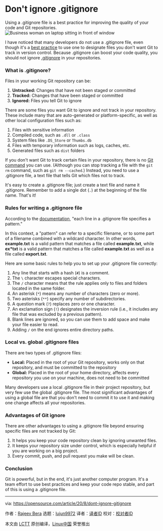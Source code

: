 [#]: collector: (lujun9972)
[#]: translator: ( )
[#]: reviewer: ( )
[#]: publisher: ( )
[#]: url: ( )
[#]: subject: (Don't ignore .gitignore)
[#]: via: (https://opensource.com/article/20/8/dont-ignore-gitignore)
[#]: author: (Rajeev Bera https://opensource.com/users/acompiler)

Don't ignore .gitignore
======
Using a .gitignore file is a best practice for improving the quality of
your code and Git repositories.
![Business woman on laptop sitting in front of window][1]

I have noticed that many developers do not use a .gitignore file, even though it's a [best practice][2] to use one to designate files you don't want Git to track in version control. Because .gitignore can boost your code quality, you should not ignore [.gitignore][3] in your repositories.

### What is .gitignore?

Files in your working Git repository can be:

  1. **Untracked:** Changes that have not been staged or committed
  2. **Tracked:** Changes that have been staged or committed
  3. **Ignored:** Files you tell Git to ignore



There are some files you want Git to ignore and not track in your repository. These include many that are auto-generated or platform-specific, as well as other local configuration files such as:

  1. Files with sensitive information
  2. Compiled code, such as `.dll` or `.class`
  3. System files like `.DS_Store` or `Thumbs.db`
  4. Files with temporary information such as logs, caches, etc.
  5. Generated files such as `dist` folders



If you don't want Git to track certain files in your repository, there is no [Git command][4] you can use. (Although you can stop tracking a file with the `git rm` command, such as `git rm --cached`.) Instead, you need to use a .gitignore file, a text file that tells Git which files not to track.

It's easy to create a .gitignore file; just create a text file and name it .gitignore. Remember to add a single dot (`.`) at the beginning of the file name. That's it!

### Rules for writing a .gitignore file

According to the [documentation][3], "each line in a .gitignore file specifies a pattern."

In this context, a "pattern" can refer to a specific filename, or to some part of a filename combined with a wildcard character. In other words, **example.txt** is a valid pattern that matches a file called **example.txt**, while **ex*txt** is a valid pattern that matches a file called **example.txt** as well as a file called **export.txt**.

Here are some basic rules to help you to set up your .gitignore file correctly:

  1. Any line that starts with a hash (`#`) is a comment.
  2. The `\` character escapes special characters.
  3. The `/` character means that the rule applies only to files and folders located in the same folder.
  4. An asterisk (`*`) means any number of characters (zero or more).
  5. Two asterisks (`**`) specify any number of subdirectories.
  6. A question mark (`?`) replaces zero or one character.
  7. An exclamation sign (`!`) designates the inversion rule (i.e., it includes any file that was excluded by a previous pattern).
  8. Blank lines are ignored, so you can use them to add space and make your file easier to read.
  9. Adding `/` on the end ignores entire directory paths.



### Local vs. global .gitignore files

There are two types of .gitignore files:

  * **Local:** Placed in the root of your Git repository, works only on that repository, and must be committed to the repository
  * **Global:** Placed in the root of your home directory, affects every repository you use on your machine, does not need to be committed



Many developers use a local .gitignore file in their project repository, but very few use the global .gitignore file. The most significant advantages of using a global file are that you don't need to commit it to use it and making one change affects all your repositories.

### Advantages of Git ignore

There are other advantages to using a .gitignore file beyond ensuring specific files are not tracked by Git:

  1. It helps you keep your code repository clean by ignoring unwanted files.
  2. It keeps your repository size under control, which is especially helpful if you are working on a big project.
  3. Every commit, push, and pull request you make will be clean.



### Conclusion

Git is powerful, but in the end, it's just another computer program. It's a team effort to use best practices and keep your code repo stable, and part of this is using a .gitignore file.

--------------------------------------------------------------------------------

via: https://opensource.com/article/20/8/dont-ignore-gitignore

作者：[Rajeev Bera][a]
选题：[lujun9972][b]
译者：[译者ID](https://github.com/译者ID)
校对：[校对者ID](https://github.com/校对者ID)

本文由 [LCTT](https://github.com/LCTT/TranslateProject) 原创编译，[Linux中国](https://linux.cn/) 荣誉推出

[a]: https://opensource.com/users/acompiler
[b]: https://github.com/lujun9972
[1]: https://opensource.com/sites/default/files/styles/image-full-size/public/lead-images/lenovo-thinkpad-laptop-concentration-focus-windows-office.png?itok=-8E2ihcF (Woman using laptop concentrating)
[2]: https://opensource.com/article/20/7/git-repos-best-practices
[3]: https://git-scm.com/docs/gitignore
[4]: https://acompiler.com/git-commands/
